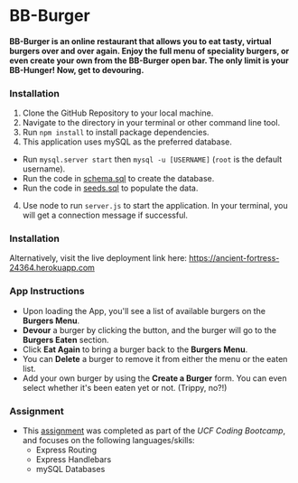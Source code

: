 # BB-Burger

#### BB-Burger is an online restaurant that allows you to eat tasty, virtual burgers over and over again. Enjoy the full menu of speciality burgers, or even create your own from the BB-Burger open bar. The only limit is your BB-Hunger! Now, get to devouring.

### Installation
1. Clone the GitHub Repository to your local machine.
2. Navigate to the directory in your terminal or other command line tool.
3. Run `npm install` to install package dependencies.
3. This application uses mySQL as the preferred database.
  * Run `mysql.server start` then `mysql -u [USERNAME]` (`root` is the default username).
  * Run the code in [schema.sql](https://github.com/bear9151/burger/blob/master/db/schema.sql) to create the database.
  * Run the code in [seeds.sql](https://github.com/bear9151/burger/blob/master/db/seeds.sql) to populate the data.
4. Use node to run `server.js` to start the application. In your terminal, you will get a connection message if successful.

### Installation
Alternatively, visit the live deployment link here:
https://ancient-fortress-24364.herokuapp.com

### App Instructions
* Upon loading the App, you'll see a list of available burgers on the **Burgers Menu**.
* **Devour** a burger by clicking the button, and the burger will go to the **Burgers Eaten** section.
* Click **Eat Again** to bring a burger back to the **Burgers Menu**.
* You can **Delete** a burger to remove it from either the menu or the eaten list.
* Add your own burger by using the **Create a Burger** form. You can even select whether it's been eaten yet or not. (Trippy, no?!)

### Assignment
* This [assignment](https://github.com/UCF-Coding-Boot-Camp/01-2017-VW-Class-Content/blob/master/Homework/Week-14/Instructions/homework_instructions.md) was completed as part of the *UCF Coding Bootcamp*, and focuses on the following languages/skills:
  * Express Routing
  * Express Handlebars
  * mySQL Databases
